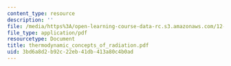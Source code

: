 ```yaml
---
content_type: resource
description: ''
file: /media/https%3A/open-learning-course-data-rc.s3.amazonaws.com/12-815-atmospheric-radiation-fall-2006/3bd6a8d2b92c22eb41db413a80c4b0ad_thermodynamic_concepts_of_radiation.pdf
file_type: application/pdf
resourcetype: Document
title: thermodynamic_concepts_of_radiation.pdf
uid: 3bd6a8d2-b92c-22eb-41db-413a80c4b0ad
---
```

